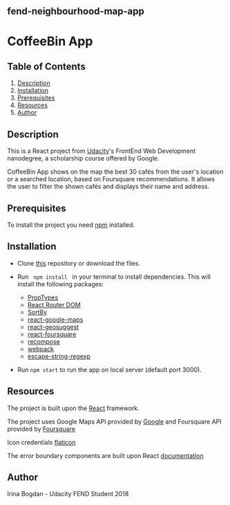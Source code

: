## fend-neighbourhood-map-app

# CoffeeBin App

## Table of Contents
1. [Description](https://github.com/irinabgdn/CoffeeBin-App#description-)
2. [Installation](https://github.com/irinabgdn/CoffeeBin-App#installation-)
3. [Prerequisites](https://github.com/irinabgdn/CoffeeBin-App#prerequisites-)
4. [Resources](https://github.com/irinabgdn/CoffeeBin-App#resources-)
5. [Author](https://github.com/irinabgdn/CoffeeBin-App#author-)

## Description
This is a React project from [Udacity](www.udacity.com)'s FrontEnd Web Development nanodegree, a scholarship course offered by Google. 

CoffeeBin App shows on the map the best 30 cafés from the user's location or a searched location, based on Foursquare recommendations. It allows the user to filter the shown cafés and displays their name and address.

## Prerequisites
To install the project you need [npm](https://www.npmjs.com/get-npm) installed. 

## Installation
- Clone [this](https://github.com/irinabgdn/CoffeeBin-App) repository or download the files.

- Run <code> npm install </code> in your terminal to install dependencies. This will install the following packages:
    *   [PropTypes](https://www.npmjs.com/package/prop-types)
    *   [React Router DOM](https://www.npmjs.com/package/react-router-dom)
    *   [SortBy](https://www.npmjs.com/package/sort-by)
    *   [react-google-maps](https://github.com/tomchentw/react-google-maps)
    *   [react-geosuggest](https://github.com/ubilabs/react-geosuggest)
    *   [react-foursquare](https://github.com/foursquare/react-foursquare)
    *   [recompose](https://www.npmjs.com/package/recompose)
    *   [webpack](https://webpack.js.org/)
    *   [escape-string-regexp](https://www.npmjs.com/package/escape-string-regexp)

- Run <code>npm start</code> to run the app on local server (default port 3000).

## Resources
The project is built upon the [React](https://reactjs.org/) framework.

The project uses Google Maps API provided by [Google](https://developers.google.com/maps/documentation/) and Foursquare API provided by [Foursquare](https://developer.foursquare.com/places-api)

Icon credentials [flaticon](https://www.flaticon.com)

The error boundary components are built upon React [documentation](https://reactjs.org/docs/error-boundaries.html)

## Author
Irina Bogdan - Udacity FEND Student 2018


